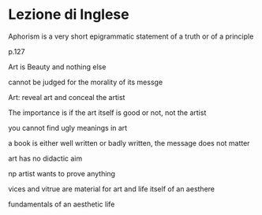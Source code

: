 # Lezione di Inglese


Aphorism is a very short epigrammatic statement of a truth or of a principle

p.127

Art is Beauty and nothing else

cannot be judged for the morality of its messge

Art: reveal art and conceal the artist

The importance is if the art itself is good or not, not the artist

you cannot find ugly meanings in art

a book is either well written or badly written, the message does not matter


art has no didactic aim


np artist wants to prove anything

vices and vitrue are material for art and life itself of an aesthere

fundamentals of an aesthetic life
<!--stackedit_data:
eyJoaXN0b3J5IjpbMzY3MzU2NTgsLTY3MTIxNjI5OV19
-->